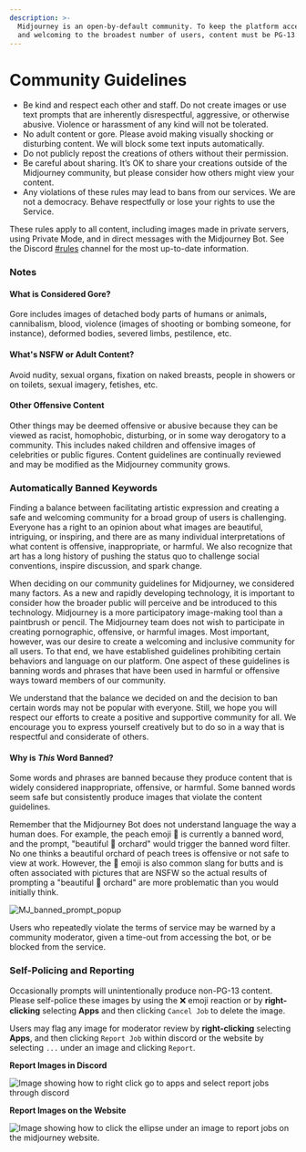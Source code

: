 ```yaml
---
description: >-
  Midjourney is an open-by-default community. To keep the platform accessible
  and welcoming to the broadest number of users, content must be PG-13.
---
```


# Community Guidelines

* Be kind and respect each other and staff. Do not create images or use text prompts that are inherently disrespectful, aggressive, or otherwise abusive. Violence or harassment of any kind will not be tolerated.
* No adult content or gore. Please avoid making visually shocking or disturbing content. We will block some text inputs automatically.
* Do not publicly repost the creations of others without their permission.
* Be careful about sharing. It’s OK to share your creations outside of the Midjourney community, but please consider how others might view your content.
* Any violations of these rules may lead to bans from our services. We are not a democracy. Behave respectfully or lose your rights to use the Service.

These rules apply to all content, including images made in private servers, using Private Mode, and in direct messages with the Midjourney Bot. See the Discord [#rules](https://discord.com/channels/662267976984297473/964598182225002516) channel for the most up-to-date information.



### Notes <a href="#notes" id="notes"></a>

#### What is Considered Gore?

Gore includes images of detached body parts of humans or animals, cannibalism, blood, violence (images of shooting or bombing someone, for instance), deformed bodies, severed limbs, pestilence, etc.

#### What's NSFW or Adult Content?

Avoid nudity, sexual organs, fixation on naked breasts, people in showers or on toilets, sexual imagery, fetishes, etc.

#### Other Offensive Content

Other things may be deemed offensive or abusive because they can be viewed as racist, homophobic, disturbing, or in some way derogatory to a community. This includes naked children and offensive images of celebrities or public figures. Content guidelines are continually reviewed and may be modified as the Midjourney community grows.



### Automatically Banned Keywords <a href="#automatically-banned-keywords" id="automatically-banned-keywords"></a>

Finding a balance between facilitating artistic expression and creating a safe and welcoming community for a broad group of users is challenging. Everyone has a right to an opinion about what images are beautiful, intriguing, or inspiring, and there are as many individual interpretations of what content is offensive, inappropriate, or harmful. We also recognize that art has a long history of pushing the status quo to challenge social conventions, inspire discussion, and spark change.

When deciding on our community guidelines for Midjourney, we considered many factors. As a new and rapidly developing technology, it is important to consider how the broader public will perceive and be introduced to this technology. Midjourney is a more participatory image-making tool than a paintbrush or pencil. The Midjourney team does not wish to participate in creating pornographic, offensive, or harmful images. Most important, however, was our desire to create a welcoming and inclusive community for all users. To that end, we have established guidelines prohibiting certain behaviors and language on our platform. One aspect of these guidelines is banning words and phrases that have been used in harmful or offensive ways toward members of our community.

We understand that the balance we decided on and the decision to ban certain words may not be popular with everyone. Still, we hope you will respect our efforts to create a positive and supportive community for all. We encourage you to express yourself creatively but to do so in a way that is respectful and considerate of others.

#### Why is _This_ Word Banned?

Some words and phrases are banned because they produce content that is widely considered inappropriate, offensive, or harmful. Some banned words seem safe but consistently produce images that violate the content guidelines.

Remember that the Midjourney Bot does not understand language the way a human does. For example, the peach emoji 🍑 is currently a banned word, and the prompt, "beautiful 🍑 orchard" would trigger the banned word filter. No one thinks a beautiful orchard of peach trees is offensive or not safe to view at work. However, the 🍑 emoji is also common slang for butts and is often associated with pictures that are NSFW so the actual results of prompting a "beautiful 🍑 orchard" are more problematic than you would initially think.

<div data-full-width="true">

<img src="https://cdn.document360.io/3040c2b6-fead-4744-a3a9-d56d621c6c7e/Images/Documentation/MJ_banned_prompt_popup.png" alt="MJ_banned_prompt_popup">

</div>

Users who repeatedly violate the terms of service may be warned by a community moderator, given a time-out from accessing the bot, or be blocked from the service.



### Self-Policing and Reporting <a href="#self-policing-and-reporting" id="self-policing-and-reporting"></a>

Occasionally prompts will unintentionally produce non-PG-13 content. Please self-police these images by using the ❌ emoji reaction or by **right-clicking** selecting **Apps** and then clicking `Cancel Job` to delete the image.

Users may flag any image for moderator review by **right-clicking** selecting **Apps**, and then clicking `Report Job` within discord or the website by selecting `...` under an image and clicking `Report`.

**Report Images in Discord**

![Image showing how to right click go to apps and select report jobs through discord](https://cdn.document360.io/3040c2b6-fead-4744-a3a9-d56d621c6c7e/Images/Documentation/MJ\_Report\_App.png)

**Report Images on the Website**

![Image showing how to click the ellipse under an image to report jobs on the midjourney website.](https://cdn.document360.io/3040c2b6-fead-4744-a3a9-d56d621c6c7e/Images/Documentation/MJ\_Report\_web.png)

